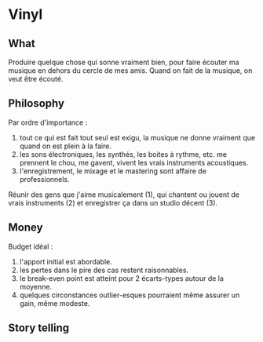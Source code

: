 # Vinyl

## What 

Produire quelque chose qui sonne vraiment bien, pour faire écouter ma musique en dehors du cercle de mes amis. Quand on fait de la musique, on veut être écouté. 

## Philosophy 

Par ordre d'importance : 

1. tout ce qui est fait tout seul est exigu, la musique ne donne vraiment que quand on est plein à la faire.
2. les sons électroniques, les synthés, les boites à rythme, etc. me prennent le chou, me gavent, vivent les vrais instruments acoustiques.
3. l'enregistrement, le mixage et le mastering sont affaire de professionnels.

Réunir des gens que j'aime musicalement (1), qui chantent ou jouent de vrais instruments (2) et enregistrer ça dans un studio décent (3).

## Money 

Budget idéal : 

1. l'apport initial est abordable.
2. les pertes dans le pire des cas restent raisonnables.
3. le break-even point est atteint pour 2 écarts-types autour de la moyenne.
4. quelques circonstances outlier-esques pourraient même assurer un gain, même modeste. 

## Story telling


